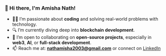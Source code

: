 ### 👋 Hi there, I'm Amisha Nath!

- 👩‍💻 I’m passionate about **coding** and solving real-world problems with technology.  
- 🔍 I’m currently diving deep into **blockchain development**.  
- 🤝 I’m open to collaborating on **open-source projects**, especially in **web3**, **AI**, or **full-stack development**.  
- 📫 Reach me at: **nathamisha2003@gmail.com** or connect on [LinkedIn](https://www.linkedin.com/in/amisha-nath/)  

<!---
AmishaNATH2003/AmishaNATH2003 is a ✨ special ✨ repository because its `README.md` (this file) appears on your GitHub profile.
You can click the Preview link to take a look at your changes.
--->

